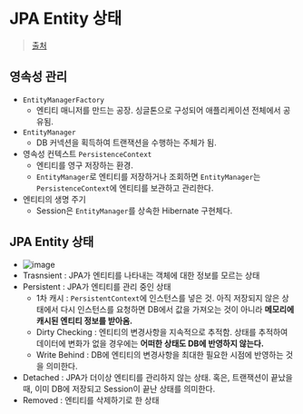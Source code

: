 # JPA Entity 상태

> [출처](https://engkimbs.tistory.com/816?category=772527)

## 영속성 관리

- `EntityManagerFactory`
    - 엔티티 매니저를 만드는 공장. 싱글톤으로 구성되어 애플리케이션 전체에서 공유됨.
- `EntityManager`
    - DB 커넥션을 획득하여 트랜잭션을 수행하는 주체가 됨.
- 영속성 컨텍스트 `PersistenceContext`
    - 엔티티를 영구 저장하는 환경.
    - `EntityManager`로 엔티티를 저장하거나 조회하면 `EntityManager`는 `PersistenceContext`에 엔티티를 보관하고 관리한다.
- 엔티티의 생명 주기
    - Session은 `EntityManager`를 상속한 Hibernate 구현체다.

## JPA Entity 상태

- ![image](https://img1.daumcdn.net/thumb/R1280x0/?scode=mtistory2&fname=http%3A%2F%2Fcfile21.uf.tistory.com%2Fimage%2F9975194B5C4DACBC134CF3)
- Trasnsient : JPA가 엔티티를 나타내는 객체에 대한 정보를 모르는 상태
- Persistent : JPA가 엔티티를 관리 중인 상태
    - 1차 캐시 : `PersistentContext`에 인스턴스를 넣은 것. 아직 저장되지 않은 상태에서 다시 인스턴스를 요청하면 DB에서 값을 가져오는 것이 아니라 **메모리에 캐시된 엔티티 정보를 받아옴.**
    - Dirty Checking : 엔티티의 변경사항을 지속적으로 추적함. 상태를 추적하여 데이터에 변화가 없을 경우에는 **어떠한 상태도 DB에 반영하지 않는다.**
    - Write Behind : DB에 엔티티의 변경사항을 최대한 필요한 시점에 반영하는 것을 의미한다.
- Detached : JPA가 더이상 엔티티를 관리하지 않는 상태. 혹은, 트랜잭션이 끝났을 때, 이미 DB에 저장되고 Session이 끝난 상태를 의미한다.
- Removed : 엔티티를 삭제하기로 한 상태